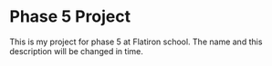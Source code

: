 # Phase 5 Project

This is my project for phase 5 at Flatiron school. The name and this description will be changed in time.
